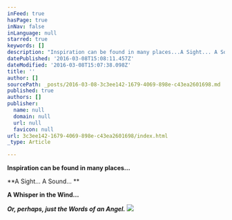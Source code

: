 ```yaml
---
inFeed: true
hasPage: true
inNav: false
inLanguage: null
starred: true
keywords: []
description: "Inspiration can be found in many places...A Sight... A Sound...\_A Whisper in the Wind..."
datePublished: '2016-03-08T15:08:11.457Z'
dateModified: '2016-03-08T15:07:38.098Z'
title: ''
author: []
sourcePath: _posts/2016-03-08-3c3ee142-1679-4069-898e-c43ea2601698.md
published: true
authors: []
publisher:
  name: null
  domain: null
  url: null
  favicon: null
url: 3c3ee142-1679-4069-898e-c43ea2601698/index.html
_type: Article

---
```

**Inspiration can be found in many places...**

**A Sight... A Sound... **

**A Whisper in the Wind...**

_**Or, perhaps, just the Words of an Angel.**_
![](https://the-grid-user-content.s3-us-west-2.amazonaws.com/f7468873-5661-45ee-a56d-6357306619d3.jpg)
